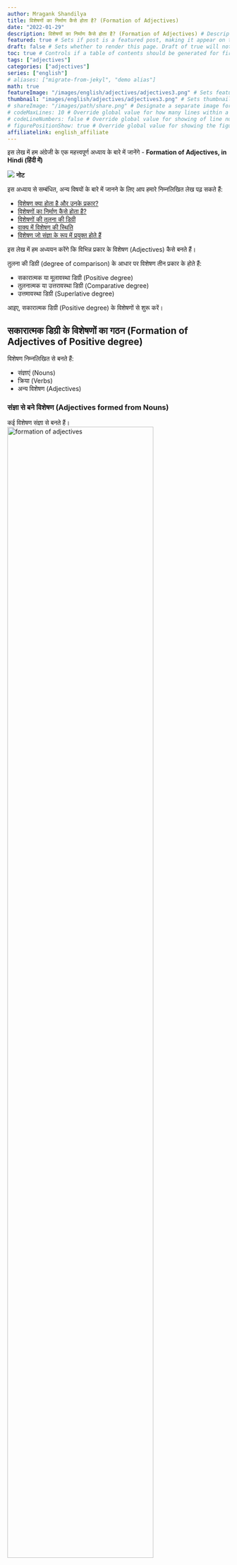 ```yaml
---
author: Mragank Shandilya
title: विशेषणों का निर्माण कैसे होता है? (Formation of Adjectives) 
date: "2022-01-29"
description: विशेषणों का निर्माण कैसे होता है? (Formation of Adjectives) # Description used for search engine.
featured: true # Sets if post is a featured post, making it appear on the sidebar. A featured post won't be listed on the sidebar if it's the current page
draft: false # Sets whether to render this page. Draft of true will not be rendered.
toc: true # Controls if a table of contents should be generated for first-level links automatically.
tags: ["adjectives"]
categories: ["adjectives"]
series: ["english"]
# aliases: ["migrate-from-jekyl", "demo alias"]
math: true
featureImage: "/images/english/adjectives/adjectives3.png" # Sets featured image on blog post.
thumbnail: "images/english/adjectives/adjectives3.png" # Sets thumbnail image appearing inside card on homepage. I will keep it the same as featureImage.
# shareImage: "/images/path/share.png" # Designate a separate image for social media sharing.
# codeMaxLines: 10 # Override global value for how many lines within a code block before auto-collapsing.
# codeLineNumbers: false # Override global value for showing of line numbers within code block.
# figurePositionShow: true # Override global value for showing the figure label.
affiliatelink: english_affiliate
---
```


इस लेख में हम अंग्रेजी के एक महत्त्वपूर्ण अध्याय के बारे में जानेंगे - <strong>Formation of Adjectives, in Hindi (हिंदी में)</strong>

<div class="toc-mak">
  <img src="../../../images/pencil.png">
  <b>नोट</b><br>

इस अध्याय से सम्बंधित, अन्य विषयों के बारे में जानने के लिए आप हमारे निम्नलिखित लेख पढ़ सकते हैं: 

* <a href="../what-are-adjectives-and-their-types" title="Adjectives" class="mak-link">विशेषण क्या होता है और उनके प्रकार?</a> 
* <a href="../how-adjectives-are-formed" title="Adjectives" class="mak-link">विशेषणों का निर्माण कैसे होता है?</a> 
* <a href="../degrees-of-comparison-of-adjectives" title="Adjectives" class="mak-link">विशेषणों की तुलना की डिग्री</a> 
* <a href="../position-of-adjectives-in-a-sentence" title="Adjectives" class="mak-link">वाक्य में विशेषण की स्थिति</a> 
* <a href="../adjectives-that-are-used-as-nouns" title="Adjectives" class="mak-link">विशेषण जो संज्ञा के रूप में प्रयुक्त होते हैं</a> 
</div>

इस लेख में हम अध्ययन करेंगे कि विभिन्न प्रकार के विशेषण (Adjectives) कैसे बनते हैं।

तुलना की डिग्री (degree of comparison) के आधार पर विशेषण तीन प्रकार के होते हैं:

* सकारात्मक या मूलावस्था डिग्री (Positive degree)
* तुलनात्मक या उत्तरावस्था डिग्री (Comparative degree)
* उत्तमावस्था डिग्री (Superlative degree)

आइए, सकारात्मक डिग्री (Positive degree) के विशेषणों से शुरू करें।


## सकारात्मक डिग्री के विशेषणों का गठन (Formation of Adjectives of Positive degree)

विशेषण निम्नलिखित से बनते हैं:

* संज्ञाएं (Nouns)
* क्रिया (Verbs)
* अन्य विशेषण (Adjectives)

### संज्ञा से बने विशेषण (Adjectives formed from Nouns)

कई विशेषण संज्ञा से बनते हैं। <br>
<img src="../../../images/english/adjectives/formation-of-adjectives.png" alt="formation of adjectives" style="width:81%;height:81%;">

### क्रिया से बने विशेषण (Adjectives formed from Verbs)

कुछ विशेषण क्रिया से बनते हैं। <br>
<img src="../../../images/english/adjectives/formation-of-adjectives1.png" alt="formation of adjectives" style="width:81%;height:81%;">

### विशेषण से बने विशेषण (Adjectives formed from Adjectives)

कुछ विशेषण अन्य विशेषणों से बनते हैं। <br>
<img src="../../../images/english/adjectives/formation-of-adjectives2.png" alt="formation of adjectives" style="width:81%;height:81%;">

<br><hr><br>

## विशेषण की उत्तरावस्था और उत्तमावस्था डिग्री का गठन (Formation of Comparative and Superlative Degrees of Adjective)

अब, आइए समझते हैं कि विशेषण की उत्तरावस्था (Comparative) और उत्तमावस्था (Superlative) डिग्री कैसे बनती हैं।

### एक शब्दांश के विशेषण (Adjectives of one syllable)

एक शब्दांश (और कुछ एक से अधिक) के अधिकांश विशेषणों में, हम निम्नलिखित जोड़ते हैं:
* ***er*** Positive डिग्री में, Comparative डिग्री बनाने के लिए और
* ***est*** Positive डिग्री में, Superlative डिग्री बनाने के लिए। <br>
<img src="../../../images/english/adjectives/formation-of-adjectives3.png" alt="formation of adjectives" style="width:90%;height:90%;">

लेकिन इस सामान्य नियम के कई अपवाद हैं।

#### अपवाद 1

जब positive degree का विशेषण e में समाप्त होता है, तो केवल r और st जोड़े जाते हैं। <br>
<img src="../../../images/english/adjectives/formation-of-adjectives4.png" alt="formation of adjectives" style="width:90%;height:90%;">

#### अपवाद 2

जब positive degree का विशेषण 'y' में समाप्त होता है, और उससे पहले व्यंजन (consonant) आता है , तो 'er' और 'est' जोड़ने से पहले 'y' को 'i' में बदल दिया जाता है। <br>
<img src="../../../images/english/adjectives/formation-of-adjectives5.png" alt="formation of adjectives" style="width:90%;height:90%;">

यदि 'y' से पहले कोई स्वर (vowel) मौजूद हो, तो केवल 'er' और 'est' को ही जोड़ा जाना चाहिए। <br>
<img src="../../../images/english/adjectives/formation-of-adjectives6.png" alt="formation of adjectives" style="width:90%;height:90%;">

#### अपवाद 3

जब positive degree का विशेषण एक शब्दांश का शब्द हो, और ***एकल (single)*** व्यंजन में समाप्त होता हो, जिसके पहले ***लघु स्वर (short vowel)*** हो, तो यह व्यंजन 'er' और 'est' जोड़ने से पहले दोगुना कर दिया जाता है। <br>
<img src="../../../images/english/adjectives/formation-of-adjectives7.png" alt="formation of adjectives" style="width:90%;height:90%;">

<div class="toc-mak">
  <img src="../../../images/pencil.png">
  <b>नोट</b><br>

लघु या संक्षिप्त स्वर वो स्वर होता है, जो दो व्यंजनों के बीच होता है, यानी इस पैटर्न में: व्यंजन-स्वर-व्यंजन| उदा. pet, sad, आदि
</div>

#### अपवाद 4: अनियमित रूप (Irregular Forms)

कुछ विशेषणों के Comparative और Superlative रूप अनियमित रूप से बनते हैं (विशेषण के positive रूप से नहीं)। <br>
<img src="../../../images/english/adjectives/formation-of-adjectives9.png" alt="formation of adjectives" style="width:90%;height:90%;">


### दो या दो से अधिक शब्दांशों के विशेषण (Adjectives of two or more syllables)

***दो या अधिक*** शब्दांशों (syllables) के विशेषणों की Comparative और Superlative डिग्री बनाने के लिए, सामान्य तौर पर हम positive रूप से पहले ***more/less*** और ***most/least*** लगाते हैं। <br>
<img src="../../../images/english/adjectives/formation-of-adjectives8.png" alt="formation of adjectives" style="width:90%;height:90%;">

दो शब्दांशों वाले विशेषण जो केवल more/less और most/least के साथ उपयोग किए जाते हैं (या इनके साथ अधिक उपयोग किए जाते हैं), निम्नलिखित हैं:

* कृदंत विशेषण (participle adjectives), यानी दो-शब्दांशों वाले विशेषण जो ing या ed में समाप्त होते हैं (जैसे pleased, worried, boring, surprised)

* दो-शब्दांशों वाले विशेषण -ful और -less में समाप्त होते हैं (जैसे careful, useful, careless, hopeless)

* कई अन्य दो-शब्दांशों वाले विशेषण (जैसे afraid, alike, alert, ashamed, alone, aware; cautious, certain, complex, confident, eager, exact, famous, foolish, formal, frequent, modern, recent)

लेकिन हमेशा की तरह इसके अपवाद भी हैं। वास्तव में, दो शब्दांशों वाले अधिकांश अन्य विशेषण (ऊपर सूचीबद्ध विशेषणों के अलावा) दो रूप ले सकते हैं।

#### अपवाद

कुछ विशेषण या तो 'er' और 'est' या more/less और most/least ले सकते हैं।

यहां ऐसे विशेषणों की एक सूची दी गई है: cruel, common, feeble, gentle, polite, simple, narrow, handsome, pleasant, stupid.
	
Aanya is ***politer/more polite*** than Mragank.

Meenakshi is the ***politest/most polite*** of them.

<div class="danger-mak">
  <img src="../../../images/warning.png">
  <b>एक चेतावनी</b><br>

जब हम एक ही व्यक्ति के दो गुणों की तुलना करते हैं, तो हम हमेशा 'more + विशेषण (adjective)' का उपयोग करते हैं (न कि उनकी comparative या superlative डिग्री)

He is ***<span class="mak-text-color-incorrect">luckier</span>*** than laborious. (गलत) <br>
He is ***<span class="mak-text-color">more lucky</span>*** than laborious. (सही)
</div>

<br><hr><br>

## उत्तरावस्था या उत्तमावस्था रूपों के बिना विशेषण (Adjectives without comparative or superlative forms)

कुछ विशेषण ऐसे होते हैं जिनकी तुलना नहीं की जा सकती। इसलिए, इन विशेषणों के comparative या superlative रूप नहीं होते हैं।

उदाहरण के लिए: square, round, circular, perfect, excellent, eternal, universal, unique, extreme, major, minor, equal, interior, exterior, ulterior, empty, excellent, chief, entire, complete, final, last, triangular, eternal, everlasting, ideal, absolute, impossible and supreme. 

इन विशेषणों का पहले से ही comparative या superlative अर्थ है। इसलिए, वे विरले ही -er/-est या more/less/most/least के साथ उपयोग किए जाते हैं।

This is a case of ***<span class="mak-text-color-incorrect">most extreme</span>*** malnutrition. (गलत) <br>
This is a case of ***<span class="mak-text-color">extreme</span>*** malnutrition. (सही)

She is the ***<span class="mak-text-color-incorrect">most unique</span>*** character in this movie. (गलत) <br>
She is a ***<span class="mak-text-color">unique</span>*** character in this movie. (सही)

This headset is ***<span class="mak-text-color-incorrect">more inferior</span>*** to that. (गलत) <br>
This headset is ***<span class="mak-text-color">inferior</span>*** to that. (सही)

### अपवाद

हम जानते हैं कि कोई वस्तु अधिक वर्गाकार, अधिक गोल, अधिक परिपूर्ण (more square, more round, more perfect) नहीं हो सकती। लेकिन कुछ अपवाद हैं जहां हम उनका उपयोग करते हैं।

उदाहरण के लिए:

All ministers are equal but some ministers are ***more equal*** than others.

This is the ***most perfect*** specimen I have seen. 


## विशेषण जो केवल सकारात्मक और उत्तमावस्था डिग्री में उपयोग किये जाते हैं (Adjectives used in only positive and superlative degree) 

कुछ विशेषणों में केवल positive और superlative डिग्री होती है। उनकी comparative डिग्री नहीं होती है।

आइए इनमें से कुछ विशेषणों को देखें। <br>
<img src="../../../images/english/adjectives/formation-of-adjectives10.png" alt="formation of adjectives" style="width:90%;height:90%;">
